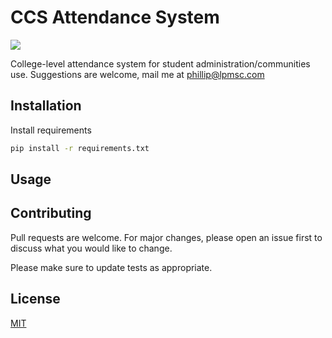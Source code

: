 # CCS Attendance System


<a href="https://codeclimate.com/github/Firiyuu/CCSAttendanceSystem/maintainability"><img src="https://api.codeclimate.com/v1/badges/d0e34f6475f64268a07b/maintainability" /></a>


College-level attendance system for student administration/communities use. Suggestions are welcome, mail me at phillip@lpmsc.com



## Installation

Install requirements

```bash
pip install -r requirements.txt
```

## Usage


## Contributing
Pull requests are welcome. For major changes, please open an issue first to discuss what you would like to change.

Please make sure to update tests as appropriate.

## License
[MIT](https://choosealicense.com/licenses/mit/)
